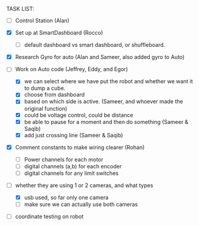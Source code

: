 TASK LIST:

- [ ] Control Station (Alan)

- [x] Set up at SmartDashboard (Rocco)
  - [ ] default dashboard vs smart dashboard, or shuffleboard. 
- [x] Research Gyro for auto (Alan and Sameer, also added gyro to Auto)
- [ ] Work on Auto code (Jeffrey, Eddy, and Egor)
  - [x] we can select where we have put the robot and whether we want it to dump a cube.
  - [x] choose from dashboard
  - [x] based on which side is active. (Sameer, and whoever made the original function)
  - [x] could be voltage control, could be distance
  - [x] be able to pause for a moment and then do something (Sameer & Saqib)
  - [x] add just crossing line (Sameer & Saqib)
  
- [x] Comment constants to make wiring clearer (Rohan)
  - [ ] Power channels for each motor
  - [ ] digital channels (a,b) for each encoder
  - [ ] digital channels for any limit switches
  
- [ ] whether they are using 1 or 2 cameras, and what types 
    - [x] usb used, so far only one camera
    - [ ] make sure we can actually use both cameras
- [ ] coordinate testing on robot
